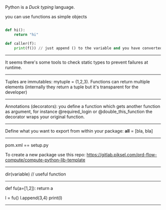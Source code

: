 Python is a  _Duck typing_ language.


you can use functions as simple objects


```python

def hi():
    return "hi"

def caller(f):
    print(f()) // just append () to the variable and you have converted into a function

```



----

It seems there's some tools to check static types to prevent failures at runtime.

---

Tuples are immutables: mytuple = (1,2,3).
Functions can return multiple elements (internally they return a tuple but it's transparent for the developer)

---

Annotations (decorators):
    you define a function which gets another function as argument, for instance @required_login or @double_this_function
    the decorator wraps your original function.

---

Define what you want to export from within your package:
    __all__ = [bla, bla]

---

pom.xml == setup.py

To create a new package use this repo: https://gitlab.piksel.com/prd-flow-compute/compute-python-lib-template


---

dir(variable) // useful function

---

def fu(a=[1,2]):
    return a

l = fu()
l.append(3,4)
print(l)

---


